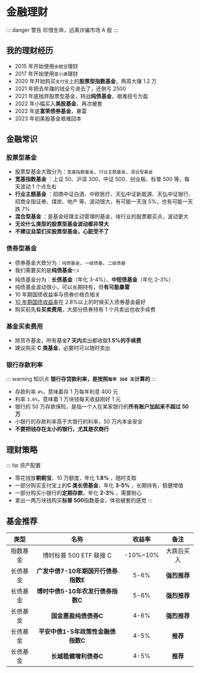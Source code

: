 # 金融理财

::: danger 警告
珍惜生命，远离诈骗市场 A 股
:::

## 我的理财经历

- 2015 年开始使用`余额宝`理财
- 2017 年开始使用`度小满`理财
- 2020 年开始购买`支付宝`上的**股票型指数基金**，两周大赚 1.2 万
- 2021 年把去年赚的钱全亏进去了，还倒亏 2500
- 2021 年底抛弃股票型基金，转战**纯债基金**，艰难扭亏为盈
- 2022 年小幅买入**美股基金**，再次被套
- 2022 年底**富荣债券基金**，暴雷
- 2023 年初美股基金艰难回本

## 金融常识

### 股票型基金 <Badge text="X" type="error"/>

- 股票型基金大致分为：`宽基指数基金`、`行业主题基金`、`混合型基金`
- **宽基指数基金** ：上证 50、沪深 300、中证 500、创业板、标普 500 等，每天波动 1 个点左右
- **行业主题基金** ：招商中证白酒、中欧医疗、天弘中证新能源、天弘中证银行、招商全指证券、煤炭、地产 等，波动很大，有可能一天涨 5%，也有可能一天跌 7%
- **混合型基金** ：是基金经理主动管理的基金，啥行业的股票都买点，波动更大
- **无论什么类型的股票型基金波动都非常大**
- **不建议韭菜们买股票型基金，心脏受不了**

### 债券型基金 <Badge text="√" type="tip"/>

- 债券基金大致分为：`纯债基金`、`一级债基`、`二级债基`
- 我们需要买的是**纯债基金**:point_left:
- 纯债基金分为：**长债基金**（年化 3-4%）、**中短债基金**（年化 2-3%）
- 纯债基金波动很小，可以长期持有，但**有可能暴雷**
- 10 年期国债收益率与债券价格负相关
- [10 年期国债收益率](https://wallstreetcn.com/markets/codes/CN10YR.OTC)在 2.8%以上的时候买入债券基金最好<Badge text="重点" type="tip"/>
- 购买前先看**买卖费用**，大部分债券持有 1 个月卖出也收手续费

### 基金买卖费用

- 除货币基金，所有基金**7 天内**卖出都收取**1.5%的手续费**
- 建议购买 **C 类基金**，必要时可以随时卖出

### 银行存款利率

::: warning 知识点
**银行存贷款利率，是按照`每年 360 天`计算的**
:::

- 存款利率 `4%`，意味着存 1 万每年利息 400 元
- 利率 `3.6%`，意味着 1 万块钱每天收益刚好 1 元
- 银行的 50 万存款保险，是指一个人在某家银行的**所有账户加起来不超过 50 万**
- 小银行的存款利率高于大银行的利率，50 万内本金安全
- **不要把钱存在太小的银行，尤其是农商行**

## 理财策略

::: tip 资产配置

- 零花钱放**朝朝宝**，10 万额度，年化 **1.8%** ，随时支取
- 一部分购买支付宝上的**C 类长债基金**，年化 **3-5%** ，长期持有，稳健增值
- 一部分购买小银行的**定期存款**，年化 **2-3%** ，需要耐心
- 拿出一两万块钱购买**标普 500**指数基金，体验被套的感觉
  :::

## 基金推荐<Badge text="自负盈亏" type="warning"/>

|   类型   |                名称                 |  收益率  |     备注     |
| :------: | :---------------------------------: | :------: | :----------: |
| 指数基金 |       博时标普 500 ETF 联接 C       | -10%~10% |  大跌后买入  |
| 长债基金 | **广发中债7-10年期国开行债券指数E** |   5-6%   | **强烈推荐** |
| 长债基金 |  **博时中债5-10年农发行债券指数C**  |   5-6%   | **强烈推荐** |
| 长债基金 |        **国金惠盈纯债债券C**        |   4-6%   |   **强烈推荐**   |
| 长债基金 | **平安中债1-5年政策性金融债指数C**  |   4-5%   |   **推荐**   |
| 长债基金 |        **长城稳健增利债券C**        |   4-5%   |   **推荐**   |

